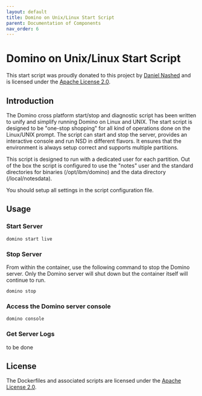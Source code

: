 ```yaml
---
layout: default
title: Domino on Unix/Linux Start Script
parent: Documentation of Components
nav_order: 6
---
```

# Domino on Unix/Linux Start Script
This start script was proudly donated to this project by [Daniel Nashed](http://blog.nashcom.de/) and is licensed under the [Apache License 2.0](https://www.apache.org/licenses/LICENSE-2.0.html).

## Introduction
The Domino cross platform start/stop and diagnostic script has been written to unify and simplify running Domino on Linux and UNIX. The start script is designed to be "one-stop shopping" for all kind of operations done on the Linux/UNIX prompt. The script can start and stop the server, provides an interactive console and run NSD in different flavors. It ensures that the environment is always setup correct and supports multiple partitions.

This script is designed to run with a dedicated user for each partition.
Out of the box the script is configured to use the "notes" user and the standard directories for binaries (/opt/ibm/domino) and the data directory (/local/notesdata).

You should setup all settings in the script configuration file.

## Usage

### Start Server
```
domino start live
```

### Stop Server
From within the container, use the following command to stop the Domino server. Only the Domino server will shut down but the container itself will continue to run.
```
domino stop
```

### Access the Domino server console
```
domino console
```

### Get Server Logs
to be done

## License
The Dockerfiles and associated scripts are licensed under the [Apache License 2.0](https://www.apache.org/licenses/LICENSE-2.0.html). 
